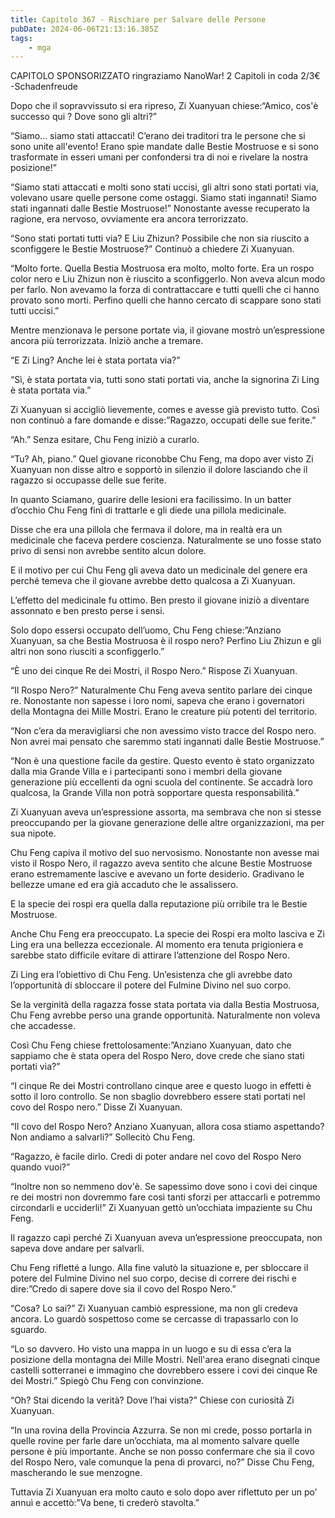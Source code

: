 ```yaml
---
title: Capitolo 367 - Rischiare per Salvare delle Persone
pubDate: 2024-06-06T21:13:16.385Z
tags:
    - mga
---
```

                
CAPITOLO SPONSORIZZATO ringraziamo NanoWar!
2 Capitoli in coda 2/3€
-Schadenfreude


Dopo che il sopravvissuto si era ripreso, Zi Xuanyuan chiese:“Amico, cos'è successo qui ? Dove sono gli altri?”


“Siamo… siamo stati attaccati! C’erano dei traditori tra le persone che si sono unite all'evento! Erano spie mandate dalle Bestie Mostruose e si sono trasformate in esseri umani per confondersi tra di noi e rivelare la nostra posizione!”


“Siamo stati attaccati e molti sono stati uccisi, gli altri sono stati portati via, volevano usare quelle persone come ostaggi. Siamo stati ingannati! Siamo stati ingannati dalle Bestie Mostruose!” Nonostante avesse recuperato la ragione, era nervoso, ovviamente era ancora terrorizzato.


“Sono stati portati tutti via? E Liu Zhizun? Possibile che non sia riuscito a sconfiggere le Bestie Mostruose?” Continuò a chiedere Zi Xuanyuan.


“Molto forte. Quella Bestia Mostruosa era molto, molto forte. Era un rospo color nero e Liu Zhizun non è riuscito a sconfiggerlo. Non aveva alcun modo per farlo. Non avevamo la forza di contrattaccare e tutti quelli che ci hanno provato sono morti. Perfino quelli che hanno cercato di scappare sono stati tutti uccisi.”


Mentre menzionava le persone portate via, il giovane mostrò un’espressione ancora più terrorizzata. Iniziò anche a tremare.


“E Zi Ling? Anche lei è stata portata via?”


“Sì, è stata portata via, tutti sono stati portati via, anche la signorina Zi Ling è stata portata via.”


Zi Xuanyuan si accigliò lievemente, comes e avesse già previsto tutto. Così non continuò a fare domande e disse:”Ragazzo, occupati delle sue ferite.”


“Ah.” Senza esitare, Chu Feng iniziò a curarlo.


“Tu? Ah, piano.” Quel giovane riconobbe Chu Feng, ma dopo aver visto Zi Xuanyuan non disse altro e sopportò in silenzio il dolore lasciando che il ragazzo si occupasse delle sue ferite.


In quanto Sciamano, guarire delle lesioni era facilissimo. In un batter d’occhio Chu Feng finì di trattarle e gli diede una pillola medicinale.


Disse che era una pillola che fermava il dolore, ma in realtà era un medicinale che faceva perdere coscienza. Naturalmente se uno fosse stato privo di sensi non avrebbe sentito alcun dolore.


E il motivo per cui Chu Feng gli aveva dato un medicinale del genere era perché temeva che il giovane avrebbe detto qualcosa a Zi Xuanyuan.


L’effetto del medicinale fu ottimo. Ben presto il giovane iniziò a diventare assonnato e ben presto perse i sensi.


Solo dopo essersi occupato dell’uomo, Chu Feng chiese:”Anziano Xuanyuan, sa che Bestia Mostruosa è il rospo nero? Perfino Liu Zhizun e gli altri non sono riusciti a sconfiggerlo.”


“È uno dei cinque Re dei Mostri, il Rospo Nero.” Rispose Zi Xuanyuan.


“Il Rospo Nero?” Naturalmente Chu Feng aveva sentito parlare dei cinque re. Nonostante non sapesse i loro nomi, sapeva che erano i governatori della Montagna dei Mille Mostri. Erano le creature più potenti del territorio.


“Non c’era da meravigliarsi che non avessimo visto tracce del Rospo nero. Non avrei mai pensato che saremmo stati ingannati dalle Bestie Mostruose.”


“Non è una questione facile da gestire. Questo evento è stato organizzato dalla mia Grande Villa e i partecipanti sono i membri della giovane generazione più eccellenti da ogni scuola del continente. Se accadrà loro qualcosa, la Grande Villa non potrà sopportare questa responsabilità.”


Zi Xuanyuan aveva un’espressione assorta, ma sembrava che non si stesse preoccupando per la giovane generazione delle altre organizzazioni, ma per sua nipote.


Chu Feng capiva il motivo del suo nervosismo. Nonostante non avesse mai visto il Rospo Nero, il ragazzo aveva sentito che alcune Bestie Mostruose erano estremamente lascive e avevano un forte desiderio. Gradivano le bellezze umane ed era già accaduto che le assalissero.


E la specie dei rospi era quella dalla reputazione più orribile tra le Bestie Mostruose.


Anche Chu Feng era preoccupato. La specie dei Rospi era molto lasciva e Zi Ling era una bellezza eccezionale. Al momento era tenuta prigioniera e sarebbe stato difficile evitare di attirare l’attenzione del Rospo Nero.


Zi Ling era l’obiettivo di Chu Feng. Un’esistenza che gli avrebbe dato l’opportunità di sbloccare il potere del Fulmine Divino nel suo corpo.


Se la verginità della ragazza fosse stata portata via dalla Bestia Mostruosa, Chu Feng avrebbe perso una grande opportunità. Naturalmente non voleva che accadesse.


Così Chu Feng chiese frettolosamente:”Anziano Xuanyuan, dato che sappiamo che è stata opera del Rospo Nero, dove crede che siano stati portati via?”


“I cinque Re dei Mostri controllano cinque aree e questo luogo in effetti è sotto il loro controllo. Se non sbaglio dovrebbero essere stati portati nel covo del Rospo nero.” Disse Zi Xuanyuan.


“Il covo del Rospo Nero? Anziano Xuanyuan, allora cosa stiamo aspettando? Non andiamo a salvarli?” Sollecitò Chu Feng.


“Ragazzo, è facile dirlo. Credi di poter andare nel covo del Rospo Nero quando vuoi?”


“Inoltre non so nemmeno dov'è. Se sapessimo dove sono i covi dei cinque re dei mostri non dovremmo fare così tanti sforzi per attaccarli e potremmo circondarli e ucciderli!” Zi Xuanyuan gettò un’occhiata impaziente su Chu Feng.


Il ragazzo capì perché Zi Xuanyuan aveva un’espressione preoccupata, non sapeva dove andare per salvarli.


Chu Feng rifletté a lungo. Alla fine valutò la situazione e, per sbloccare il potere del Fulmine Divino nel suo corpo, decise di correre dei rischi e dire:”Credo di sapere dove sia il covo del Rospo Nero.”


“Cosa? Lo sai?” Zi Xuanyuan cambiò espressione, ma non gli credeva ancora. Lo guardò sospettoso come se cercasse di trapassarlo con lo sguardo.


“Lo so davvero. Ho visto una mappa in un luogo e su di essa c’era la posizione della montagna dei Mille Mostri. Nell'area erano disegnati cinque castelli sotterranei e immagino che dovrebbero essere i covi dei cinque Re dei Mostri.” Spiegò Chu Feng con convinzione.


“Oh? Stai dicendo la verità? Dove l’hai vista?” Chiese con curiosità Zi Xuanyuan.


“In una rovina della Provincia Azzurra. Se non mi crede, posso portarla in quelle rovine per farle dare un’occhiata, ma al momento salvare quelle persone è più importante. Anche se non posso confermare che sia il covo del Rospo Nero, vale comunque la pena di provarci, no?”
Disse Chu Feng, mascherando le sue menzogne.


Tuttavia Zi Xuanyuan era molto cauto e solo dopo aver riflettuto per un po’ annuì e accettò:”Va bene, ti crederò stavolta.”



